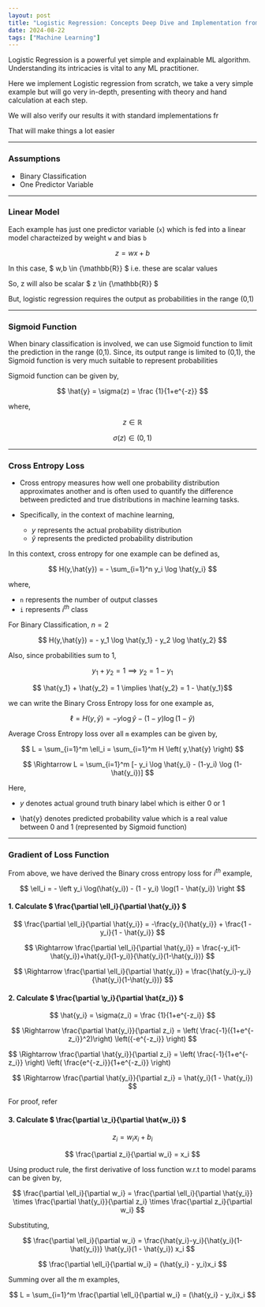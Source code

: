 ```yaml
---
layout: post
title: "Logistic Regression: Concepts Deep Dive and Implementation from Scratch"
date: 2024-08-22
tags: ["Machine Learning"]
---
```


Logistic Regression is a powerful yet simple and explainable ML algorithm. Understanding its intricacies is vital to any ML practitioner.

Here we implement Logistic regression from scratch, we take a very simple example but will go very in-depth, presenting with theory and hand calculation at each step. 

We will also verify our results it with standard implementations fr 

That will make things a lot easier

---
### Assumptions

- Binary Classification
- One Predictor Variable

---
### Linear Model

Each example has just one predictor variable (`x`) which is fed into a linear model characteized by weight `w` and bias `b`

$$ z = w x + b $$

In this case, $ w,b \in {\mathbb{R}} $ i.e. these are scalar values

So, z will also be scalar $ z \in {\mathbb{R}} $

But, logistic regression requires the output as probabilities in the range (0,1)

---
### Sigmoid Function

When binary classification is involved, we can use Sigmoid function to limit the prediction in the range (0,1). 
Since, its output range is limited to (0,1), the Sigmoid function is very much suitable to represent probabilities

Sigmoid function can be given by,

$$ \hat{y} = \sigma(z) = \frac {1}{1+e^{-z}} $$

where, 

$$ z \in {\mathbb{R}} $$

$$ \sigma(z) \in (0,1) $$

---
### Cross Entropy Loss

- Cross entropy measures how well one probability distribution approximates another and is often used to quantify the difference between predicted and true distributions in machine learning tasks.

- Specifically, in the context of machine learning, 
    - $y$ represents the actual probability distribution 
    - $\hat{y}$ represents the predicted probability distribution

In this context, cross entropy for one example can be defined as,

$$ H(y,\hat{y}) = - \sum_{i=1}^n y_i \log \hat{y_i} $$

where, 
- `n` represents the number of output classes 
- `i` represents $i^{th}$ class

For Binary Classification, $n = 2$

$$ H(y,\hat{y}) = - y_1 \log \hat{y_1} - y_2 \log \hat{y_2} $$

Also, since probabilities sum to 1,

$$ y_1 + y_2 = 1 \implies y_2 = 1 - y_1 $$

$$ \hat{y_1} + \hat{y_2} = 1 \implies \hat{y_2} = 1 - \hat{y_1}$$

we can write the Binary Cross Entropy loss for one example as,

$$ \ell = H \left( y,\hat{y} \right) = - y \log \hat{y} - (1-y) \log (1-\hat{y}) $$

Average Cross Entropy loss over all `m` examples can be given by,

$$ L = \sum_{i=1}^m \ell_i = \sum_{i=1}^m H \left( y,\hat{y} \right) $$ 

$$ \Rightarrow L = \sum_{i=1}^m [- y_i \log \hat{y_i} - (1-y_i) \log (1-\hat{y_i})] $$

Here,
- $y$ denotes actual ground truth binary label which is either 0 or 1 

- \hat{y} denotes predicted probability value which is a real value between 0 and 1 (represented by Sigmoid function)

---

### Gradient of Loss Function

From above, we have derived the Binary cross entropy loss for $i^{th}$ example,

$$ \ell_i = - \left y_i \log(\hat{y_i}) - (1 - y_i) \log(1 - \hat{y_i}) \right $$

#### 1. Calculate $ \frac{\partial \ell_i}{\partial \hat{y_i}} $

$$ \frac{\partial \ell_i}{\partial \hat{y_i}} = -\frac{y_i}{\hat{y_i}} + \frac{1 - y_i}{1 - \hat{y_i}} $$

$$ \Rightarrow \frac{\partial \ell_i}{\partial \hat{y_i}} = \frac{-y_i(1-\hat{y_i})+\hat{y_i}(1-y_i)}{\hat{y_i}(1-\hat{y_i})} $$

$$ \Rightarrow \frac{\partial \ell_i}{\partial \hat{y_i}} = \frac{\hat{y_i}-y_i}{\hat{y_i}(1-\hat{y_i})} $$

#### 2. Calculate $ \frac{\partial \y_i}{\partial \hat{z_i}} $

$$ \hat{y_i} = \sigma(z_i) = \frac {1}{1+e^{-z_i}} $$

$$ \Rightarrow \frac{\partial \hat{y_i}}{\partial z_i} = \left( \frac{-1}({1+e^{-z_i}}^2)\right) \left({-e^{-z_i}} \right) $$

$$ \Rightarrow \frac{\partial \hat{y_i}}{\partial z_i} = \left( \frac{-1}{1+e^{-z_i}} \right) \left( \frac{e^{-z_i}}{1+e^{-z_i}} \right)

$$ \Rightarrow \frac{\partial \hat{y_i}}{\partial z_i} = \hat{y_i}(1 - \hat{y_i}) $$

For proof, refer []()

#### 3. Calculate $ \frac{\partial \z_i}{\partial \hat{w_i}} $

$$ z_i = w_ix_i + b_i $$

$$ \frac{\partial z_i}{\partial w_i} = x_i $$

Using product rule, the first derivative of loss function w.r.t to model params can be given by,

$$ \frac{\partial \ell_i}{\partial w_i} = \frac{\partial \ell_i}{\partial \hat{y_i}} \times \frac{\partial \hat{y_i}}{\partial z_i} \times \frac{\partial z_i}{\partial w_i} $$

Substituting,

$$ \frac{\partial \ell_i}{\partial w_i} = \frac{\hat{y_i}-y_i}{\hat{y_i}(1-\hat{y_i})} \hat{y_i}(1 - \hat{y_i}) x_i $$

$$ \frac{\partial \ell_i}{\partial w_i} = (\hat{y_i} - y_i)x_i $$

Summing over all the m examples,

$$ L = \sum_{i=1}^m \frac{\partial \ell_i}{\partial w_i} = (\hat{y_i} - y_i)x_i $$